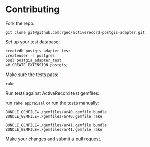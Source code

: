 # Contributing

Fork the repo:

`git clone git@github.com:rgeo/activerecord-postgis-adapter.git`

Set up your test database:

```sh
createdb postgis_adapter_test
createuser -s postgres
psql postgis_adapter_test
=# CREATE EXTENSION postgis;
```

Make sure the tests pass:

`rake`

Run tests against ActiveRecord test gemfiles:

run `rake appraisal` or run the tests manually:

```
BUNDLE_GEMFILE=./gemfiles/ar40.gemfile bundle
BUNDLE_GEMFILE=./gemfiles/ar40.gemfile rake

BUNDLE_GEMFILE=./gemfiles/ar41.gemfile bundle
BUNDLE_GEMFILE=./gemfiles/ar41.gemfile rake
```

Make your changes and submit a pull request.
